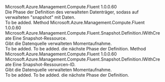 <Type Name="IWithDataSnapshotFromSnapshot" FullName="Microsoft.Azure.Management.Compute.Fluent.Snapshot.Definition.IWithDataSnapshotFromSnapshot">
  <TypeSignature Language="C#" Value="public interface IWithDataSnapshotFromSnapshot" />
  <TypeSignature Language="ILAsm" Value=".class public interface auto ansi abstract IWithDataSnapshotFromSnapshot" />
  <TypeSignature Language="DocId" Value="T:Microsoft.Azure.Management.Compute.Fluent.Snapshot.Definition.IWithDataSnapshotFromSnapshot" />
  <TypeSignature Language="VB.NET" Value="Public Interface IWithDataSnapshotFromSnapshot" />
  <TypeSignature Language="F#" Value="type IWithDataSnapshotFromSnapshot = interface" />
  <AssemblyInfo>
    <AssemblyName>Microsoft.Azure.Management.Compute.Fluent</AssemblyName>
    <AssemblyVersion>1.0.0.60</AssemblyVersion>
  </AssemblyInfo>
  <Interfaces />
  <Docs>
    <summary>
            Die Phase der Definition des verwalteten Datenträger, sodass auf verwalteten "snapshot" mit Daten.
            </summary>
    <remarks>To be added.</remarks>
  </Docs>
  <Members>
    <Member MemberName="WithDataFromSnapshot">
      <MemberSignature Language="C#" Value="public Microsoft.Azure.Management.Compute.Fluent.Snapshot.Definition.IWithCreate WithDataFromSnapshot (Microsoft.Azure.Management.Compute.Fluent.ISnapshot snapshot);" />
      <MemberSignature Language="ILAsm" Value=".method public hidebysig newslot virtual instance class Microsoft.Azure.Management.Compute.Fluent.Snapshot.Definition.IWithCreate WithDataFromSnapshot(class Microsoft.Azure.Management.Compute.Fluent.ISnapshot snapshot) cil managed" />
      <MemberSignature Language="DocId" Value="M:Microsoft.Azure.Management.Compute.Fluent.Snapshot.Definition.IWithDataSnapshotFromSnapshot.WithDataFromSnapshot(Microsoft.Azure.Management.Compute.Fluent.ISnapshot)" />
      <MemberSignature Language="VB.NET" Value="Public Function WithDataFromSnapshot (snapshot As ISnapshot) As IWithCreate" />
      <MemberSignature Language="F#" Value="abstract member WithDataFromSnapshot : Microsoft.Azure.Management.Compute.Fluent.ISnapshot -&gt; Microsoft.Azure.Management.Compute.Fluent.Snapshot.Definition.IWithCreate" Usage="iWithDataSnapshotFromSnapshot.WithDataFromSnapshot snapshot" />
      <MemberType>Method</MemberType>
      <AssemblyInfo>
        <AssemblyName>Microsoft.Azure.Management.Compute.Fluent</AssemblyName>
        <AssemblyVersion>1.0.0.60</AssemblyVersion>
      </AssemblyInfo>
      <ReturnValue>
        <ReturnType>Microsoft.Azure.Management.Compute.Fluent.Snapshot.Definition.IWithCreate</ReturnType>
      </ReturnValue>
      <Parameters>
        <Parameter Name="snapshot" Type="Microsoft.Azure.Management.Compute.Fluent.ISnapshot" />
      </Parameters>
      <Docs>
        <param name="snapshot">Eine Snapshot-Ressource.</param>
        <summary>
            Gibt die Datenquelle verwalteten Momentaufnahme.
            </summary>
        <returns>To be added.</returns>
        <remarks>To be added.</remarks>
        <return>die nächste Phase der Definition.</return>
      </Docs>
    </Member>
    <Member MemberName="WithDataFromSnapshot">
      <MemberSignature Language="C#" Value="public Microsoft.Azure.Management.Compute.Fluent.Snapshot.Definition.IWithCreate WithDataFromSnapshot (string snapshotId);" />
      <MemberSignature Language="ILAsm" Value=".method public hidebysig newslot virtual instance class Microsoft.Azure.Management.Compute.Fluent.Snapshot.Definition.IWithCreate WithDataFromSnapshot(string snapshotId) cil managed" />
      <MemberSignature Language="DocId" Value="M:Microsoft.Azure.Management.Compute.Fluent.Snapshot.Definition.IWithDataSnapshotFromSnapshot.WithDataFromSnapshot(System.String)" />
      <MemberSignature Language="VB.NET" Value="Public Function WithDataFromSnapshot (snapshotId As String) As IWithCreate" />
      <MemberSignature Language="F#" Value="abstract member WithDataFromSnapshot : string -&gt; Microsoft.Azure.Management.Compute.Fluent.Snapshot.Definition.IWithCreate" Usage="iWithDataSnapshotFromSnapshot.WithDataFromSnapshot snapshotId" />
      <MemberType>Method</MemberType>
      <AssemblyInfo>
        <AssemblyName>Microsoft.Azure.Management.Compute.Fluent</AssemblyName>
        <AssemblyVersion>1.0.0.60</AssemblyVersion>
      </AssemblyInfo>
      <ReturnValue>
        <ReturnType>Microsoft.Azure.Management.Compute.Fluent.Snapshot.Definition.IWithCreate</ReturnType>
      </ReturnValue>
      <Parameters>
        <Parameter Name="snapshotId" Type="System.String" />
      </Parameters>
      <Docs>
        <param name="snapshotId">Eine Snapshot-Ressourcen-ID.</param>
        <summary>
            Gibt die Datenquelle verwalteten Momentaufnahme.
            </summary>
        <returns>To be added.</returns>
        <remarks>To be added.</remarks>
        <return>die nächste Phase der Definition.</return>
      </Docs>
    </Member>
  </Members>
</Type>